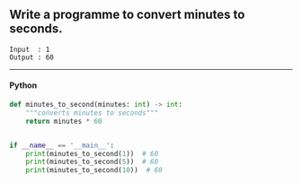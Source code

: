 ## Write a programme to convert minutes to seconds.

```
Input  : 1
Output : 60
```

---

<CodeBlock slots="heading, code" repeat="1" languages="Python" />

#### Python

```python
def minutes_to_second(minutes: int) -> int:
    """converts minutes to seconds"""
    return minutes * 60


if __name__ == '__main__':
    print(minutes_to_second(1))  # 60
    print(minutes_to_second(5))  # 60
    print(minutes_to_second(10))  # 60
```
